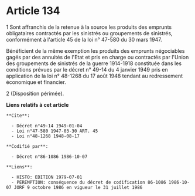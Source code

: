 # Article 134

1 Sont affranchis de la retenue à la source les produits des emprunts obligataires contractés par les sinistrés ou
groupements de sinistrés, conformément à l'article 45 de la loi n° 47-580 du 30 mars 1947.

Bénéficient de la même exemption les produits des emprunts négociables gagés par des annuités de l'Etat et pris en charge ou
contractés par l'Union des groupements de sinistrés de la guerre 1914-1918 constituée dans les conditions prévues par le
décret n° 49-14 du 4 janvier 1949 pris en application de la loi n° 48-1268 du 17 août 1948 tendant au redressement économique
et financier.

2 (Disposition périmée).

**Liens relatifs à cet article**

	**Cite**:

	  - Décret n°49-14 1949-01-04
	  - Loi n°47-580 1947-03-30 ART. 45
	  - Loi n°48-1268 1948-08-17

	**Codifié par**:

	  - Décret n°86-1086 1986-10-07

	**Liens**:

	  - HISTO: EDITION 1979-07-01
	  - PEREMPTION: conséquence du décret de codification 86-1086 1986-10-07 JORF 9 octobre 1986 en vigueur le 31 juillet 1986
